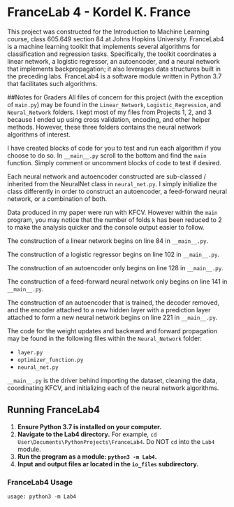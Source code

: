 # FranceLab 4 - Kordel K. France

This project was constructed for the Introduction to Machine Learning course, class 605.649 section 84 at Johns Hopkins
University. FranceLab4 is a machine learning toolkit that implements several algorithms for classification and 
regression tasks. Specifically, the toolkit coordinates a linear network, a logistic regressor, an autoencoder, and a 
neural network that implements backpropagation; it also leverages data structures built in the preceding labs. 
FranceLab4 is a software module written in Python 3.7 that facilitates such algorithms.

##Notes for Graders
All files of concern for this project (with the exception of `main.py`) may be found in the `Linear_Network`,
`Logistic_Regression`, and `Neural_Network` folders. 
I kept most of my files from Projects 1, 2, and 3 because I ended up using cross validation, encoding, and other helper 
methods. However, these three folders contains the neural network algorithms of interest.

I have created blocks of code for you to test and run each algorithm if you choose to do so. In `__main__.py` scroll
to the bottom and find the `main` function. Simply comment or uncomment blocks of code to test if desired.

Each neural network and autoencoder constructed are sub-classed / inherited from the NeuralNet class in `neural_net.py`.
I simply initialize the class differently in order to construct an autoencoder, a feed-forward neural network, or
a combination of both.

Data produced in my paper were run with KFCV. However within the `main` program, you may notice that the number of 
folds `k` has been reduced to 2 to make the analysis quicker and the console output easier to follow.

The construction of a linear network begins on line 84 in `__main__.py`.

The construction of a logistic regressor begins on line 102 in `__main__.py`.

The construction of an autoencoder only begins on line 128 in `__main__.py`.

The construction of a feed-forward neural network only begins on line 141 in `__main__.py`.

The construction of an autoencoder that is trained, the decoder removed, and the encoder attached to a new hidden layer 
with a prediction layer attached to form a new neural network begins on line 221 in `__main__.py`.

The code for the weight updates and backward and forward propagation may be found in the following files within the 
`Neural_Network` folder:
- `layer.py`
- `optimizer_function.py`
- `neural_net.py`
  

`__main__.py` is the driver behind importing the dataset, cleaning the data, coordinating KFCV, and initializing each
of the neural network algorithms.


## Running FranceLab4
1. **Ensure Python 3.7 is installed on your computer.**
2. **Navigate to the Lab4 directory.** For example, `cd User\Documents\PythonProjects\FranceLab4`.
Do NOT `cd` into the `Lab4` module.
3. **Run the program as a module: `python3 -m Lab4`.**
4. **Input and output files ar located in the `io_files` subdirectory.** 


### FranceLab4 Usage

```commandline
usage: python3 -m Lab4
```


